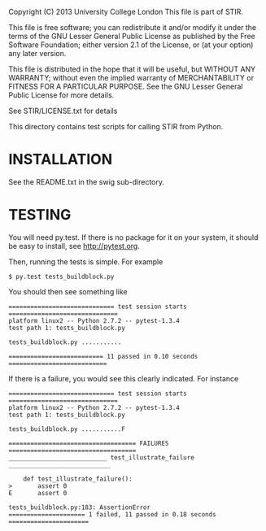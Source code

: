 Copyright (C) 2013 University College London
This file is part of STIR.

This file is free software; you can redistribute it and/or modify
it under the terms of the GNU Lesser General Public License as published by
the Free Software Foundation; either version 2.1 of the License, or
(at your option) any later version.

This file is distributed in the hope that it will be useful,
but WITHOUT ANY WARRANTY; without even the implied warranty of
MERCHANTABILITY or FITNESS FOR A PARTICULAR PURPOSE.  See the
GNU Lesser General Public License for more details.

See STIR/LICENSE.txt for details

This directory contains test scripts for calling STIR from Python.

INSTALLATION
============

See the README.txt in the swig sub-directory.

TESTING
=======
You will need py.test. If there is no package for it on your system, it should be
easy to install, see http://pytest.org.

Then, running the tests is simple. For example
```
$ py.test tests_buildblock.py 
```
You should then see something like
```
============================= test session starts ==============================
platform linux2 -- Python 2.7.2 -- pytest-1.3.4
test path 1: tests_buildblock.py

tests_buildblock.py ...........

========================== 11 passed in 0.10 seconds ===========================
```

If there is a failure, you would see this clearly indicated. For instance
```
============================= test session starts ==============================
platform linux2 -- Python 2.7.2 -- pytest-1.3.4
test path 1: tests_buildblock.py

tests_buildblock.py ...........F

=================================== FAILURES ===================================
___________________________ test_illustrate_failure ____________________________

    def test_illustrate_failure():
>       assert 0
E       assert 0

tests_buildblock.py:183: AssertionError
===================== 1 failed, 11 passed in 0.18 seconds ======================

```

